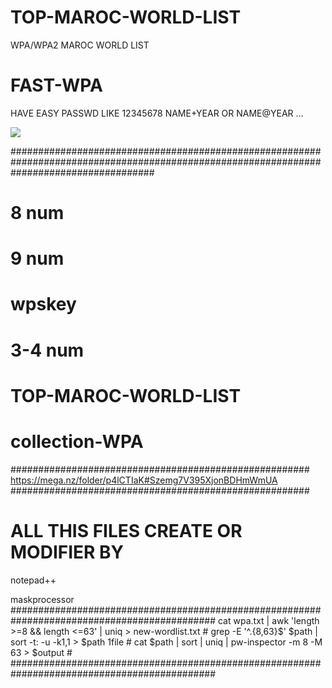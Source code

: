 # TOP-MAROC-WORLD-LIST
WPA/WPA2 MAROC WORLD LIST
# FAST-WPA
HAVE EASY PASSWD LIKE 12345678 NAME+YEAR OR NAME@YEAR ...




<img src="https://i.imgur.com/6kSTLSH.png">

##########################################################################################################################################

# 8 num
# 9 num
# wpskey
# 3-4 num
# TOP-MAROC-WORLD-LIST
# collection-WPA
######################################################
https://mega.nz/folder/p4lCTIaK#Szemg7V395XjonBDHmWmUA
######################################################

# ALL THIS FILES CREATE  OR MODIFIER BY

<P> notepad++
<P> maskprocessor
#############################################################################################
	cat wpa.txt | awk 'length >=8 && length <=63' | uniq > new-wordlist.txt                   #
	grep -E '^.{8,63}$' $path | sort -t: -u -k1,1 > $path              1file                  #
	cat $path | sort | uniq | pw-inspector -m 8 -M 63 > $output                               #
#############################################################################################
 
